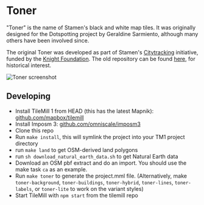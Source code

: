 # Toner

"Toner" is the name of Stamen's black and white map tiles. It was originally
designed for the Dotspotting project by Geraldine Sarmiento, although many
others have been involved since.

The original Toner was developed as part of Stamen's [Citytracking](https://github.com/Citytracking) initiative, funded by the [Knight Foundation](http://www.knightfoundation.org/). The old repository can be found [here](https://github.com/citytracking/toner), for historical interest. 

![Toner screenshot](https://github.com/stamen/toner-carto/raw/master/toner_world.png?raw=true)

## Developing

* Install TileMill 1 from HEAD (this has the latest Mapnik): [github.com/mapbox/tilemill](https://github.com/mapbox/tilemill)
* Install Imposm 3: [github.com/omniscale/imposm3](https://github.com/omniscale/imposm3)
* Clone this repo
* Run `make install`, this will symlink the project into your TM1 project directory
* run `make land` to get OSM-derived land polygons 
* run `sh download_natural_earth_data.sh` to get Natural Earth data
* Download an OSM pbf extract and do an import. You should use the make task `ca` as an example.
* Run `make toner` to generate the project.mml file. (Alternatively, make `toner-background`, `toner-buildings`, `toner-hybrid`, `toner-lines`, `toner-labels`, or `toner-lite` to work on the variant styles)
* Start TileMill with `npm start` from the tilemill repo
